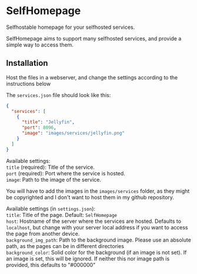 # SelfHomepage

Selfhostable homepage for your selfhosted services.

SelfHomepage aims to support many selfhosted services, and provide a simple way to access them.

## Installation

Host the files in a webserver, and change the settings according to the instructions below    

The `services.json` file should look like this:

```json
{
  "services": [
    {
      "title": "Jellyfin",
      "port": 8096,
      "image": "images/services/jellyfin.png"
    }
  ]
}
```
Available settings:  
` title ` (required): Title of the service.  
` port ` (required): Port where the service is hosted.  
` image `: Path to the image of the service.


You will have to add the images in the `images/services` folder, as they might be copyrighted and I don't want to host them in my github repository.


Available settings (in `settings.json`):  
` title `: Title of the page. Default: `SelfHomepage`  
` host `: Hostname of the server where the services are hosted. Defaults to ` localhost `, but change with your server local address if you want to access the page from another device.  
` background_img_path `: Path to the background image. Please use an absolute path, as the pages can be in different directories  
` background_color `: Solid color for the background (if an image is not set). If an image is set, this will be ignored. If neither this nor image path is provided, this defaults to  "#000000"  
